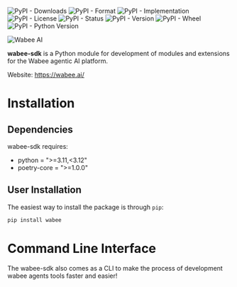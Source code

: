 ![PyPI - Downloads](https://img.shields.io/pypi/dm/wabee)
![PyPI - Format](https://img.shields.io/pypi/format/wabee)
![PyPI - Implementation](https://img.shields.io/pypi/implementation/wabee)
![PyPI - License](https://img.shields.io/pypi/l/wabee)
![PyPI - Status](https://img.shields.io/pypi/status/wabee)
![PyPI - Version](https://img.shields.io/pypi/v/wabee)
![PyPI - Wheel](https://img.shields.io/pypi/wheel/wabee)
![PyPI - Python Version](https://img.shields.io/pypi/pyversions/wabee)

![Wabee AI](https://wabee-public-assets.s3.amazonaws.com/images/wabee-small-box-white.png)

**wabee-sdk** is a Python module for development of modules and extensions for the Wabee agentic AI platform.

Website: https://wabee.ai/

# Installation

## Dependencies

wabee-sdk requires:

- python = ">=3.11,<3.12"
- poetry-core = ">=1.0.0"

## User Installation

The easiest way to install the package is through `pip`:

```sh
pip install wabee
```

# Command Line Interface

The wabee-sdk also comes as a CLI to make the process of development wabee agents tools faster and easier!


